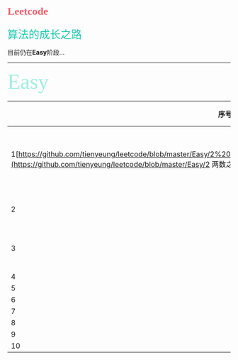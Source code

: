 # <font face="微软雅黑" color="F4606C" size=5>Leetcode</font>
<font face="微软雅黑" color="19CAAD" size=5> 算法的成长之路</font>

目前仍在**Easy**阶段...

---



<font face="STCAIYUN" color="A0EEE1" size=10> Easy</font>

| 序号                                                         | 题号                                                         | 语言   | 标签          |
| ------------------------------------------------------------ | ------------------------------------------------------------ | ------ | ------------- |
| 1[https://github.com/tienyeung/leetcode/blob/master/Easy/2%20%E4%B8%A4%E6%95%B0%E4%B9%8B%E5%92%8C.md](https://github.com/tienyeung/leetcode/blob/master/Easy/2 两数之和.md) |                                                              | python | 双指针/哈希表 |
| 2                                                            | [20.完整括号](https://github.com/tienyeung/leetcode/blob/master/Easy/20 判断是否为完整括号.md) | python | 栈            |
| 3                                                            | [26重复数字](https://github.com/tienyeung/leetcode/blob/master/Easy/26 原地去除重复数字.md) | python | 快慢指针      |
| 4                                                            |                                                              |        |               |
| 5                                                            |                                                              |        |               |
| 6                                                            |                                                              |        |               |
| 7                                                            |                                                              |        |               |
| 8                                                            |                                                              |        |               |
| 9                                                            |                                                              |        |               |
| 10                                                           |                                                              |        |               |

